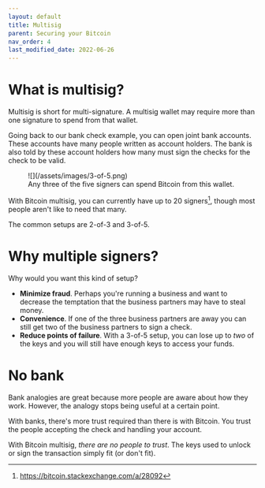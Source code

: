 ```yaml
---
layout: default
title: Multisig
parent: Securing your Bitcoin
nav_order: 4
last_modified_date: 2022-06-26
---
```


# What is multisig?

Multisig is short for multi-signature. A multisig wallet may require more than
one signature to spend from that wallet.

Going back to our bank check example, you can open joint bank accounts. These
accounts have many people written as account holders. The bank is also told
by these account holders how many must sign the checks for the check to be
valid.

<figure markdown=1>
![](/assets/images/3-of-5.png)
<figcaption>Any three of the five signers can spend Bitcoin from this wallet.</figcaption>
</figure>

With Bitcoin multisig, you can currently have up to 20 signers[^1], though most people
aren't like to need that many.

The common setups are 2-of-3 and 3-of-5.

# Why multiple signers?

Why would you want this kind of setup?

- **Minimize fraud**. Perhaps you're running a business and want to decrease the
temptation that the business partners may have to steal money.
- **Convenience**. If one of the three business partners are away you can still get
two of the business partners to sign a check.
- **Reduce points of failure**. With a 3-of-5 setup, you can lose up to *two* of the
keys and you will still have enough keys to access your funds.

# No bank

Bank analogies are great because more people are aware about how they work.
However, the analogy stops being useful at a certain point.

With banks, there's more trust required than there is with Bitcoin.
You trust the people accepting the check and handling your account.

With Bitcoin multisig, *there are no people to trust*. The keys used to unlock
or sign the transaction simply fit (or don't fit).

[^1]: https://bitcoin.stackexchange.com/a/28092
